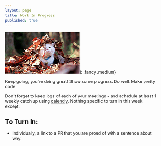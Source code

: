 ```yaml
---
layout: page
title: Work In Progress
published: true
---
```



![](img/workinprogress.gif){: .fancy .medium}


Keep going, you're doing great!  Show some progress. Do well. Make pretty code.

Don't forget to keep logs of each of your meetings - and schedule at least 1 weekly catch up using [calendly](https://calendly.com/timofei/cs98).  Nothing specific to turn in this week except:

## To Turn In:
* Individually, a link to a PR that you are proud of with a sentence about why.
